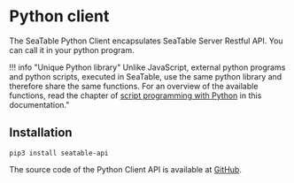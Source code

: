 # Python client

The SeaTable Python Client encapsulates SeaTable Server Restful API. You can call it in your python program.

!!! info "Unique Python library"
    Unlike JavaScript, external python programs and python scripts, executed in SeaTable, use the same python library and therefore share the same functions. For an overview of the available functions, read the chapter of [script programming with Python](../scripts/python/introduction.md) in this documentation."

## Installation

```
pip3 install seatable-api
```

The source code of the Python Client API is available at [GitHub](https://github.com/seatable/seatable-api-python).
